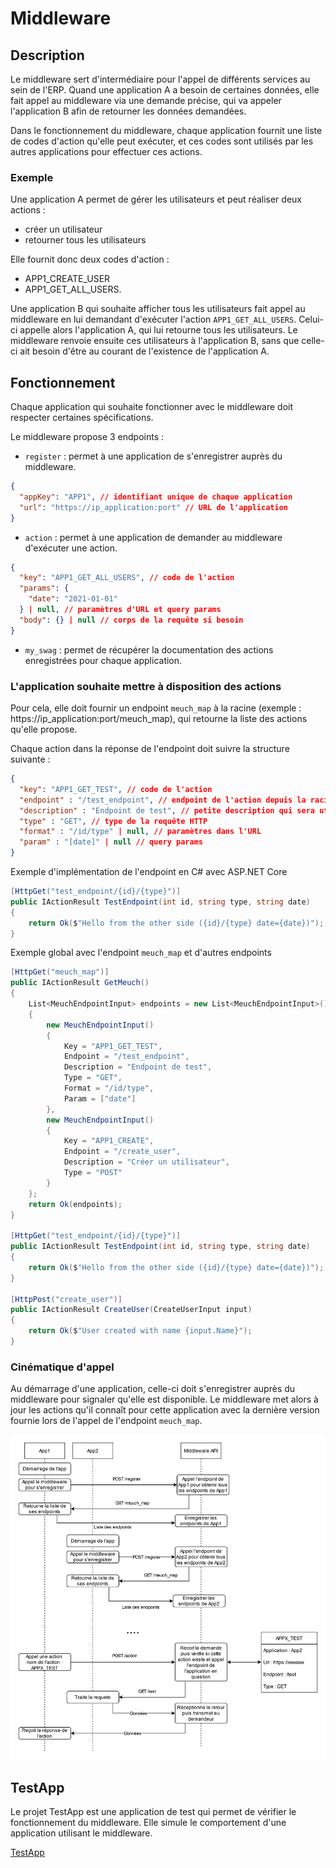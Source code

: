 # Middleware

## Description
Le middleware sert d'intermédiaire pour l'appel de différents services au sein de l'ERP. Quand une application A a 
besoin de certaines données, elle fait appel au middleware via une demande précise, qui va appeler l'application B afin 
de retourner les données demandées.

Dans le fonctionnement du middleware, chaque application fournit une liste de codes d'action qu'elle peut exécuter, et 
ces codes sont utilisés par les autres applications pour effectuer ces actions.

### Exemple
Une application A permet de gérer les utilisateurs et peut réaliser deux actions :
- créer un utilisateur 
- retourner tous les utilisateurs

Elle fournit donc deux codes d'action :
- APP1_CREATE_USER
- APP1_GET_ALL_USERS.

Une application B qui souhaite afficher tous les utilisateurs fait appel au middleware en lui demandant d'exécuter 
l'action `APP1_GET_ALL_USERS`. Celui-ci appelle alors l'application A, qui lui retourne tous les utilisateurs. Le 
middleware renvoie ensuite ces utilisateurs à l'application B, sans que celle-ci ait besoin d'être au courant de 
l'existence de l'application A.


## Fonctionnement

Chaque application qui souhaite fonctionner avec le middleware doit respecter certaines spécifications.

Le middleware propose 3 endpoints :

- `register` : permet à une application de s'enregistrer auprès du middleware.
```json
{
  "appKey": "APP1", // identifiant unique de chaque application
  "url": "https://ip_application:port" // URL de l'application
}
```

- `action` : permet à une application de demander au middleware d'exécuter une action.
```json
{
  "key": "APP1_GET_ALL_USERS", // code de l'action
  "params": {
    "date": "2021-01-01"
  } | null, // paramètres d'URL et query params
  "body": {} | null // corps de la requête si besoin
}
```

- `my_swag` : permet de récupérer la documentation des actions enregistrées pour chaque application.


### L'application souhaite mettre à disposition des actions
Pour cela, elle doit fournir un endpoint `meuch_map` à la racine (exemple : https://ip_application:port/meuch_map), qui 
retourne la liste des actions qu'elle propose.

Chaque action dans la réponse de l'endpoint doit suivre la structure suivante :
```json
{
  "key": "APP1_GET_TEST", // code de l'action
  "endpoint" : "/test_endpoint", // endpoint de l'action depuis la racine
  "description" : "Endpoint de test", // petite description qui sera utilisée pour la documentation
  "type" : "GET", // type de la requête HTTP
  "format" : "/id/type" | null, // paramètres dans l'URL
  "param" : "[date]" | null // query params
}
```

Exemple d'implémentation de l'endpoint en C# avec ASP.NET Core
```csharp
[HttpGet("test_endpoint/{id}/{type}")]
public IActionResult TestEndpoint(int id, string type, string date)
{
    return Ok($"Hello from the other side ({id}/{type} date={date})");
}
```

Exemple global avec l'endpoint `meuch_map` et d'autres endpoints
```csharp
[HttpGet("meuch_map")]
public IActionResult GetMeuch()
{
    List<MeuchEndpointInput> endpoints = new List<MeuchEndpointInput>()
    {
        new MeuchEndpointInput()
        {
            Key = "APP1_GET_TEST",
            Endpoint = "/test_endpoint",
            Description = "Endpoint de test",
            Type = "GET",
            Format = "/id/type",
            Param = ["date"]
        },
        new MeuchEndpointInput()
        {
            Key = "APP1_CREATE",
            Endpoint = "/create_user",
            Description = "Créer un utilisateur",
            Type = "POST"
        }
    };
    return Ok(endpoints);
}

[HttpGet("test_endpoint/{id}/{type}")]
public IActionResult TestEndpoint(int id, string type, string date)
{
    return Ok($"Hello from the other side ({id}/{type} date={date})");
}

[HttpPost("create_user")]
public IActionResult CreateUser(CreateUserInput input)
{
    return Ok($"User created with name {input.Name}");
}
```

### Cinématique d'appel

Au démarrage d'une application, celle-ci doit s'enregistrer auprès du middleware pour signaler qu'elle est disponible.
Le middleware met alors à jour les actions qu'il connaît pour cette application avec la dernière version fournie lors 
de l'appel de l'endpoint `meuch_map`.

![cinematic.svg](img/cinematic.svg)

## TestApp

Le projet TestApp est une application de test qui permet de vérifier le fonctionnement du middleware. Elle simule le 
comportement d'une application utilisant le middleware.

[TestApp](src/Middleware.TestApp)


